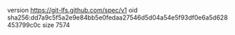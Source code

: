 version https://git-lfs.github.com/spec/v1
oid sha256:dd7a9c5f5a2e9e84bb5e0fedaa27546d5d04a54e5f93df0e6a5d628453799c0c
size 7574
